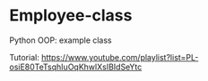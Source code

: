 # Employee-class

Python OOP:
example class

Tutorial:
https://www.youtube.com/playlist?list=PL-osiE80TeTsqhIuOqKhwlXsIBIdSeYtc
